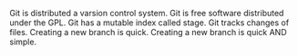 Git is distributed a varsion control system.
Git is free software distributed under the GPL.
Git has a mutable index called stage.
Git tracks changes of files.
Creating a new branch is quick.
Creating a new branch is quick AND simple.
